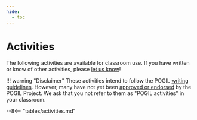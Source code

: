 ```yaml
---
hide:
  - toc
---
```


# Activities

The following activities are available for classroom use.
If you have written or know of other activities, please [let us know](../info/contrib.md)!

!!! warning "Disclaimer"
    These activities intend to follow the POGIL [writing guidelines][1].
    However, many have not yet been [approved or endorsed][2] by the POGIL Project.
    We ask that you not refer to them as "POGIL activities" in your classroom.

[1]: https://pogil.org/authoring-materials/writing-guidelines
[2]: https://pogil.org/authoring-materials/endorsement-publication

--8<-- "tables/activities.md"
